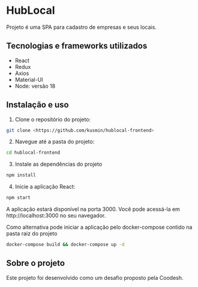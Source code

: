 # HubLocal

Projeto é uma SPA para cadastro de empresas e seus locais.

## Tecnologias e frameworks utilizados

- React
- Redux
- Axios
- Material-UI
- Node: versão 18

## Instalação e uso

1. Clone o repositório do projeto:

```bash
git clone <https://github.com/kusmin/hublocal-frontend>
```

2. Navegue até a pasta do projeto:

```bash
cd hublocal-frontend
```

3. Instale as dependências do projeto

```bash
npm install
```

4. Inicie a aplicação React:

```bash
npm start
```

A aplicação estará disponível na porta 3000. Você pode acessá-la em http://localhost:3000 no seu navegador.

Como alternativa pode iniciar a aplicação pelo docker-compose contido na pasta raiz do projeto

```bash
docker-compose build && docker-compose up -d
```

## Sobre o projeto
Este projeto foi desenvolvido como um desafio proposto pela Coodesh.

